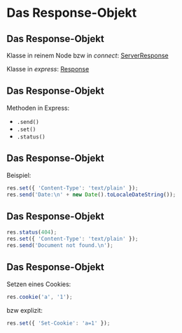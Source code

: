 # Das Response-Objekt

## Das Response-Objekt

Klasse in reinem Node bzw in _connect_: [ServerResponse](https://nodejs.org/api/http.html#http_class_http_serverresponse)

Klasse in _express_: [Response](http://expressjs.com/en/5x/api.html#res)

## Das Response-Objekt

Methoden in Express:

- `.send()`
- `.set()`
- `.status()`

## Das Response-Objekt

Beispiel:

```js
res.set({ 'Content-Type': 'text/plain' });
res.send('Date:\n' + new Date().toLocaleDateString());
```

## Das Response-Objekt

```js
res.status(404);
res.set({ 'Content-Type': 'text/plain' });
res.send('Document not found.\n');
```

## Das Response-Objekt

Setzen eines Cookies:

```js
res.cookie('a', '1');
```

bzw explizit:

```js
res.set({ 'Set-Cookie': 'a=1' });
```
